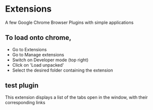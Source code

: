 # Extensions
A few Google Chrome Browser Plugins with simple applications

## To load onto chrome,
 - Go to Extensions
 - Go to Manage extensions
 - Switch on Developer mode (top right)
 - Click on 'Load unpacked'
 - Select the desired folder containing the extension

## test plugin
This extension displays a list of the tabs open in the window, with their corresponding links
